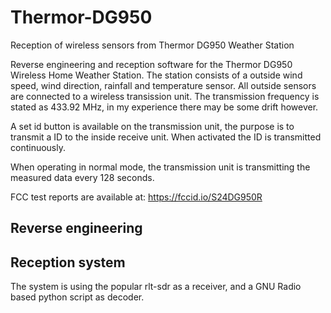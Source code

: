# Thermor-DG950
Reception of wireless sensors from Thermor DG950 Weather Station

Reverse engineering and reception software for the Thermor DG950 Wireless Home Weather Station. The station consists of a outside wind speed, wind direction, rainfall and temperature sensor. All outside sensors are connected to a wireless transission unit. The transmission frequency is stated as 433.92 MHz, in my experience there may be some drift however.

A set id button is available on the transmission unit, the purpose is to transmit a ID to the inside receive unit. When activated the ID is transmitted continuously.

When operating in normal mode, the transmission unit is transmitting the measured data every 128 seconds.

FCC test reports are available at: https://fccid.io/S24DG950R

## Reverse engineering



## Reception system

The system is using the popular rlt-sdr as a receiver, and a GNU Radio based python script as decoder.


